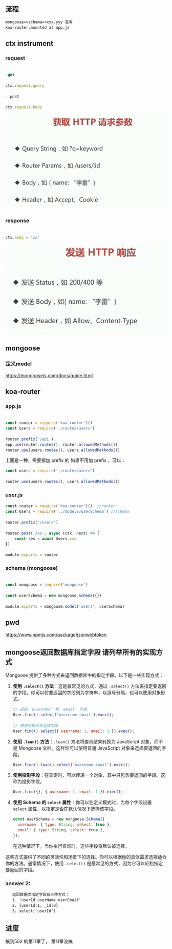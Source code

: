 ## 流程

```txt
mongoose=>schema=>xxx.yyy 查库
koa-router,mounted at app.js

```

## ctx instrument

### request

```js

-get

ctx.request.query

- post

ctx.request.body
```

![img.png](img.png)


### response

```js

ctx.body = 'xx'
```

![img_1.png](img_1.png)


## mongoose

### 定义model

https://mongoosejs.com/docs/guide.html

## koa-router

### app.js

```js

const router = require('koa-router')()
const users = require('./routes/users')

router.prefix('/api')
app.use(router.routes(), router.allowedMethods())
router.use(users.routes(), users.allowedMethods())

```

上面是一种，需要都加 prefix 的 如果不用加 prefix ，可以：

```js
const users = require('./routes/users')

router.use(users.routes(), users.allowedMethods())
```

### user.js

```js
const router = require('koa-router')()  //router
const Users = require('../models/userSchema') //schema

router.prefix('/users')

router.post('/xx', async (ctx, next) => {
    const res = await Users.xxx
})

module.exports = router

```

### schema (mongoose)

```js

const mongoose = require('mongoose')

const userSchema = new mongoose.Schema({})

module.exports = mongoose.model('users', userSchema)

```

## pwd

https://www.npmjs.com/package/jsonwebtoken

## mongoose返回数据库指定字段 请列举所有的实现方式

Mongoose 提供了多种方式来返回数据库中的指定字段。以下是一些实现方式：

1. **使用 `.select()` 方法**：这是最常见的方式，通过 `.select()` 方法来指定要返回的字段。你可以将要返回的字段列为字符串，以逗号分隔，也可以使用对象形式。

   ```javascript
   // 返回 'username' 和 'email' 字段
   User.find().select('username email').exec();
   
   // 使用对象形式选择字段
   User.find().select({ username: 1, email: 1 }).exec();
   ```

2. **使用 `.lean()` 方法**：`.lean()` 方法将查询结果转换为 JavaScript 对象，而不是 Mongoose 文档。这样你可以使用普通 JavaScript 对象来选择要返回的字段。

   ```javascript
   User.find().lean().select('username email').exec();
   ```

3. **使用投影字段**：在查询时，可以传递一个对象，其中只包含要返回的字段。这称为投影字段。

   ```javascript
   User.find({}, { username: 1, email: 1 }).exec();
   ```

4. **使用 Schema 的 `select` 属性**：你可以在定义模式时，为每个字段设置 `select` 属性，以指定是否在默认情况下选择该字段。

   ```javascript
   const userSchema = new mongoose.Schema({
     username: { type: String, select: true },
     email: { type: String, select: true },
   });
   ```

   在这种情况下，当你执行查询时，这些字段将默认被选择。

这些方式提供了不同的灵活性和场景下的选择。你可以根据你的具体需求选择适合你的方法。通常情况下，使用 `.select()` 是最常见的方式，因为它可以轻松指定要返回的字段。

### answer 2:
```txt
   返回数据库指定字段有三种方式：
   1. 'userId userName userEmail'
   2. {userId:1, _id:0}
   3. select('userId')
```

## 进度
搞到502 的第11章了，
第11章没搞

